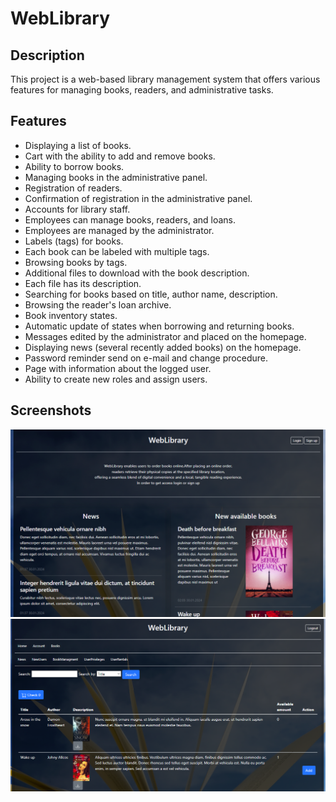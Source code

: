 # WebLibrary

## Description
This project is a web-based library management system that offers various features for managing books, readers, and administrative tasks.

## Features
- Displaying a list of books.
- Cart with the ability to add and remove books.
- Ability to borrow books.
- Managing books in the administrative panel.
- Registration of readers.
- Confirmation of registration in the administrative panel.
- Accounts for library staff.
- Employees can manage books, readers, and loans.
- Employees are managed by the administrator.
- Labels (tags) for books.
- Each book can be labeled with multiple tags.
- Browsing books by tags.
- Additional files to download with the book description.
- Each file has its description.
- Searching for books based on title, author name, description.
- Browsing the reader's loan archive.
- Book inventory states.
- Automatic update of states when borrowing and returning books.
- Messages edited by the administrator and placed on the homepage.
- Displaying news (several recently added books) on the homepage.
- Password reminder send on e-mail and change procedure.
- Page with information about the logged user.
- Ability to create new roles and assign users.

## Screenshots
![Image1](i1.png)
![Image2](i2.png)

